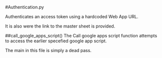 #Authentication.py 

Authenticates an access token using a hardcoded Web App URL.

It is also were the link to the master sheet is provided.

##call_google_apps_script()
The Call google apps script function attempts to access the earlier specefied google app script.

The main in this file is simply a dead pass.
